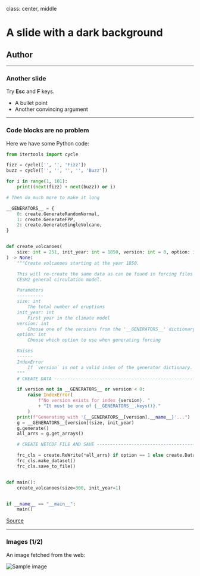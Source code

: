 class: center, middle

# A slide with a dark background

## Author

---

### Another slide

Try **Esc** and **F** keys.

- A bullet point
- Another convincing argument

---

### Code blocks are no problem

Here we have some Python code:

```python
from itertools import cycle

fizz = cycle(['', '', 'Fizz'])
buzz = cycle(['', '', '', '', 'Buzz'])

for i in range(1, 101):
    print((next(fizz) + next(buzz)) or i)

# Then do much more to make it long

__GENERATORS__ = {
    0: create.GenerateRandomNormal,
    1: create.GenerateFPP,
    2: create.GenerateSingleVolcano,
}


def create_volcanoes(
    size: int = 251, init_year: int = 1850, version: int = 0, option: int = 0
) -> None:
    """Create volcanoes starting at the year 1850.

    This will re-create the same data as can be found in forcing files used within the
    CESM2 general circulation model.

    Parameters
    ----------
    size: int
        The total number of eruptions
    init_year: int
        First year in the climate model
    version: int
        Choose one of the versions from the '__GENERATORS__' dictionary
    option: int
        Choose which option to use when generating forcing

    Raises
    ------
    IndexError
        If `version` is not a valid index of the generator dictionary.
    """
    # CREATE DATA ---------------------------------------------------------------------- #

    if version not in __GENERATORS__ or version < 0:
        raise IndexError(
            f"No version exists for index {version}. "
            + "It must be one of {__GENERATORS__.keys()}."
        )
    print(f"Generating with '{__GENERATORS__[version].__name__}'...")
    g = __GENERATORS__[version](size, init_year)
    g.generate()
    all_arrs = g.get_arrays()

    # CREATE NETCDF FILE AND SAVE ------------------------------------------------------ #

    frc_cls = create.ReWrite(*all_arrs) if option == 1 else create.Data(*all_arrs)
    frc_cls.make_dataset()
    frc_cls.save_to_file()


def main():
    create_volcanoes(size=300, init_year=1)


if __name__ == "__main__":
    main()
```

[Source](https://github.com/olemb/nonsense/blob/master/fizzbuzz/itertools_cycle.py)

---

### Images (1/2)

An image fetched from the web:

![Sample image](https://upload.wikimedia.org/wikipedia/commons/thumb/4/4f/The_Young_Cicero_Reading.jpg/316px-The_Young_Cicero_Reading.jpg)
